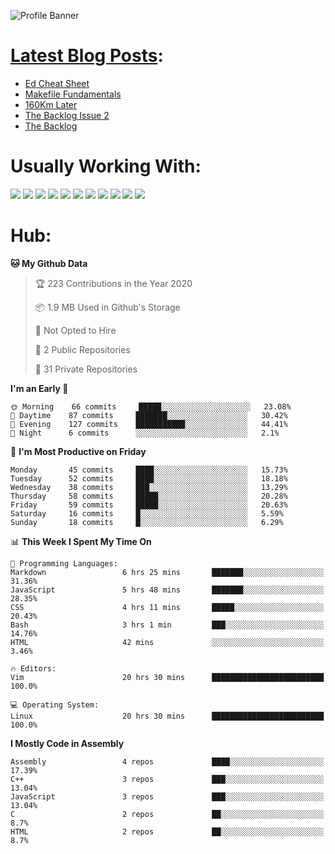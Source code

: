 ![Profile Banner](https://github.com/otherm/otherm/blob/master/readme.png)
# [Latest Blog Posts](https://0066cc.com):
<!-- BLOG-POST-LIST:START -->
- [Ed Cheat Sheet](https://0066cc.com/blog/edCheatSheet/)
- [Makefile Fundamentals](https://0066cc.com/blog/makefile/)
- [160Km Later](https://0066cc.com/blog/running/)
- [The Backlog Issue 2](https://0066cc.com/blog/backlog2/)
- [The Backlog](https://0066cc.com/blog/backlog/)
<!-- BLOG-POST-LIST:END -->
# Usually Working With:
<p float="left">

<img src="https://img.shields.io/badge/c%20-%2300599C.svg?&style=for-the-badge&logo=c&logoColor=white"/>
<img src="https://img.shields.io/badge/c++%20-%2300599C.svg?&style=for-the-badge&logo=c%2B%2B&ogoColor=white"/>

<img src="https://img.shields.io/badge/html5%20-%23E34F26.svg?&style=for-the-badge&logo=html5&logoColor=white"/>
<img src="https://img.shields.io/badge/css3%20-%231572B6.svg?&style=for-the-badge&logo=css3&logoColor=white"/>
<img src="https://img.shields.io/badge/javascript%20-%23323330.svg?&style=for-the-badge&logo=javascript&logoColor=%23F7DF1E"/>

<img src="https://img.shields.io/badge/react%20-%2320232a.svg?&style=for-the-badge&logo=react&logoColor=%2361DAFB"/>
<img src="https://img.shields.io/badge/react_native%20-%2320232a.svg?&style=for-the-badge&logo=react&logoColor=%2361DAFB"/>
<img src="https://img.shields.io/badge/github%20-%23121011.svg?&style=for-the-badge&logo=github&logoColor=white"/>

<img src="https://img.shields.io/badge/markdown-%23000000.svg?&style=for-the-badge&logo=markdown&logoColor=white"/>
<img src="https://img.shields.io/badge/shell_script%20-%23121011.svg?&style=for-the-badge&logo=gnu-bash&logoColor=white"/>
<img src="https://img.shields.io/badge/latex%20-%23008080.svg?&style=for-the-badge&logo=latex&logoColor=white"/>
</p>

# Hub:

<!--START_SECTION:waka-->
**🐱 My Github Data** 

> 🏆 223 Contributions in the Year 2020
 > 
> 📦 1.9 MB Used in Github's Storage 
 > 
> 🚫 Not Opted to Hire
 > 
> 📜 2 Public Repositories
 > 
> 🔑 31 Private Repositories 

**I'm an Early 🐤** 

```text
🌞 Morning    66 commits     █████░░░░░░░░░░░░░░░░░░░░   23.08% 
🌆 Daytime    87 commits     ███████░░░░░░░░░░░░░░░░░░   30.42% 
🌃 Evening    127 commits    ███████████░░░░░░░░░░░░░░   44.41% 
🌙 Night      6 commits      ░░░░░░░░░░░░░░░░░░░░░░░░░   2.1%

```
📅 **I'm Most Productive on Friday** 

```text
Monday       45 commits     ████░░░░░░░░░░░░░░░░░░░░░   15.73% 
Tuesday      52 commits     ████░░░░░░░░░░░░░░░░░░░░░   18.18% 
Wednesday    38 commits     ███░░░░░░░░░░░░░░░░░░░░░░   13.29% 
Thursday     58 commits     █████░░░░░░░░░░░░░░░░░░░░   20.28% 
Friday       59 commits     █████░░░░░░░░░░░░░░░░░░░░   20.63% 
Saturday     16 commits     █░░░░░░░░░░░░░░░░░░░░░░░░   5.59% 
Sunday       18 commits     █░░░░░░░░░░░░░░░░░░░░░░░░   6.29%

```


📊 **This Week I Spent My Time On** 

```text
💬 Programming Languages: 
Markdown                 6 hrs 25 mins       ███████░░░░░░░░░░░░░░░░░░   31.36% 
JavaScript               5 hrs 48 mins       ███████░░░░░░░░░░░░░░░░░░   28.35% 
CSS                      4 hrs 11 mins       █████░░░░░░░░░░░░░░░░░░░░   20.43% 
Bash                     3 hrs 1 min         ███░░░░░░░░░░░░░░░░░░░░░░   14.76% 
HTML                     42 mins             ░░░░░░░░░░░░░░░░░░░░░░░░░   3.46%

🔥 Editors: 
Vim                      20 hrs 30 mins      █████████████████████████   100.0%

💻 Operating System: 
Linux                    20 hrs 30 mins      █████████████████████████   100.0%

```

**I Mostly Code in Assembly** 

```text
Assembly                 4 repos             ████░░░░░░░░░░░░░░░░░░░░░   17.39% 
C++                      3 repos             ███░░░░░░░░░░░░░░░░░░░░░░   13.04% 
JavaScript               3 repos             ███░░░░░░░░░░░░░░░░░░░░░░   13.04% 
C                        2 repos             ██░░░░░░░░░░░░░░░░░░░░░░░   8.7% 
HTML                     2 repos             ██░░░░░░░░░░░░░░░░░░░░░░░   8.7%

```



<!--END_SECTION:waka-->
